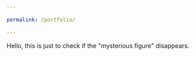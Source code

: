 ```yaml
---

permalink: /portfolio/

---
```


Hello, this is just to check if the "mysterious figure" disappears.
